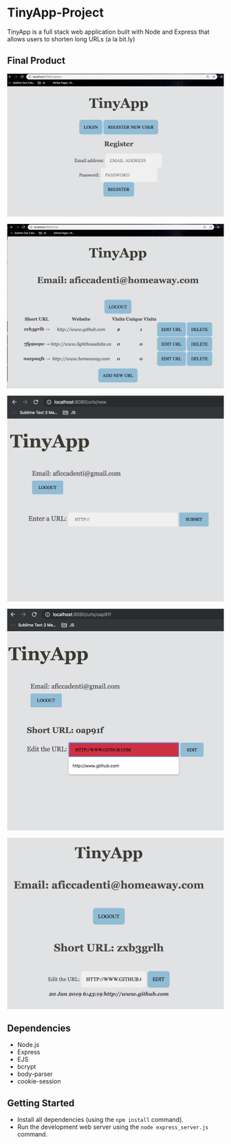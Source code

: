 # TinyApp-Project

TinyApp is a full stack web application built with Node and Express that allows users to shorten long URLs (a la bit.ly)


## Final Product

!["Login view"](https://github.com/alfficcadenti/TinyApp-Project/blob/master/doc/loginView.png)

!["URLS view"](https://github.com/alfficcadenti/TinyApp-Project/blob/master/doc/UrlIndex.png)

!["New URL view"](https://github.com/alfficcadenti/TinyApp-Project/blob/master/doc/new.png)

!["Show URL view"](https://github.com/alfficcadenti/TinyApp-Project/blob/master/doc/showUrl.png)

!["URL edit view"](https://github.com/alfficcadenti/TinyApp-Project/blob/master/doc/urlEdit.png)



## Dependencies

- Node.js
- Express
- EJS
- bcrypt
- body-parser
- cookie-session

## Getting Started

- Install all dependencies (using the `npm install` command).
- Run the development web server using the `node express_server.js` command.

